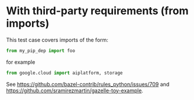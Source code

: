 # With third-party requirements (from imports)

This test case covers imports of the form:

```python
from my_pip_dep import foo
```

for example

```python
from google.cloud import aiplatform, storage
```

See https://github.com/bazel-contrib/rules_python/issues/709 and https://github.com/sramirezmartin/gazelle-toy-example.
